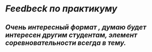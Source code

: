 # _**Feedbeck по практикуму**_

## _Очень интересный формат , думаю будет интересен другим студентам, элемент соревновательности всегда в тему._
